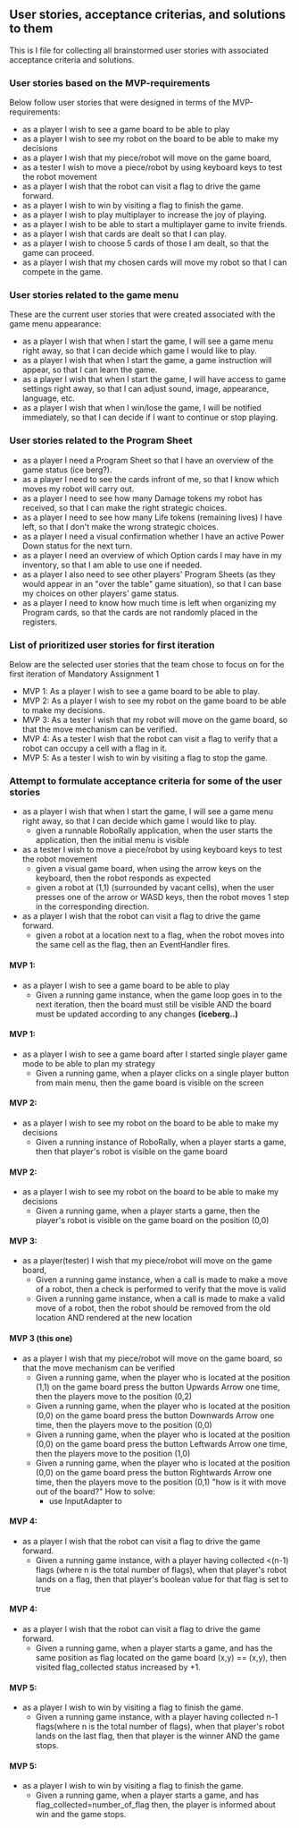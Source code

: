 ## User stories, acceptance criterias, and solutions to them
This is I file for collecting all brainstormed user stories with associated acceptance criteria and solutions.



### User stories based on the MVP-requirements
Below follow user stories that were designed in terms of the MVP-requirements:
- as a player I wish to see a game board to be able to play 
- as a player I wish to see my robot on the board to be able to make my decisions
- as a player I wish that my piece/robot will move on the game board,
- as a tester I wish to move a piece/robot by using keyboard keys to test the robot movement
- as a player I wish that the robot can visit a flag to drive the game forward.
- as a player I wish to win by visiting a flag to finish the game.
- as a player I wish to play multiplayer to increase the joy of playing.
- as a player I wish to be able to start a multiplayer game to invite friends.
- as a player I wish that cards are dealt so that I can play.
- as a player I wish to choose 5 cards of those I am dealt, so that the game can proceed.
- as a player I wish that my chosen cards will move my robot so that I can compete in the game.

### User stories related to the game menu
These are the current user stories that were created associated with the game menu appearance:
- as a player I wish that when I start the game, I will see a game menu right away, so that I can decide which
  game I would like to play.
- as a player I wish that when I start the game, a game instruction will appear, so that I can learn the game.
- as a player I wish that when I start the game, I will have access to game settings right away, so that I 
  can adjust sound, image, appearance, language, etc.
- as a player I wish that when I win/lose the game, I will be notified immediately, so that I can decide if I want to
  continue or stop playing.

### User stories related to the Program Sheet

- as a player I need a Program Sheet so that I have an overview of the game status (ice berg?).
- as a player I need to see the cards infront of me, so that I know which moves my robot will carry out.
- as a player I need to see how many Damage tokens my robot has received, so that I can make the right strategic
  choices.
- as a player I need to see how many Life tokens (remaining lives) I have left, so that I don't make the wrong
  strategic choices.
- as a player I need a visual confirmation whether I have an active Power Down status for the next turn.
- as a player I need an overview of which Option cards I may have in my inventory, so that I am able to use one if
  needed.
- as a player I also need to see other players' Program Sheets (as they would appear in an "over the table" game
  situation), so that I can base my choices on other players' game status.
- as a player I need to know how much time is left when organizing my Program cards, so that the cards are not
  randomly placed in the registers.

### List of prioritized user stories for first iteration
Below are the selected user stories that the team chose to focus on for the first iteration of Mandatory Assignment 1
- MVP 1: As a player I wish to see a game board to be able to play.
- MVP 2: As a player I wish to see my robot on the game board to be able to make my decisions.
- MVP 3: As a tester I wish that my robot will move on the game board, so that the move mechanism can be verified.
- MVP 4: As a tester I wish that the robot can visit a flag to verify that a robot can occupy a cell with a flag in it.
- MVP 5: As a tester I wish to win by visiting a flag to stop the game.


### Attempt to formulate acceptance criteria for some of the user stories

- as a player I wish that when I start the game, I will see a game menu right away, so that I can decide which
  game I would like to play.
  - given a runnable RoboRally application,
    when the user starts the application,
    then the initial menu is visible
- as a tester I wish to move a piece/robot by using keyboard keys to test the robot movement
  - given a visual game board,
    when using the arrow keys on the keyboard,
    then the robot responds as expected
  - given a robot at (1,1) (surrounded by vacant cells),
    when the user presses one of the arrow or WASD keys,
    then the robot moves 1 step in the corresponding direction.
- as a player I wish that the robot can visit a flag to drive the game forward.
  - given a robot at a location next to a flag,
    when the robot moves into the same cell as the flag,
    then an EventHandler fires.


#### MVP 1:
- as a player I wish to see a game board to be able to play
  - Given a running game instance,
    when the game loop goes in to the next iteration,
    then the board must still be visible
    AND the board must be updated according to any changes
    __(iceberg..)__
    
#### MVP 1:
- as a player I wish to see a game board after I started single player game mode to be able to plan my strategy
  - Given a running game, when a player clicks on a single player button from main menu, then the game board is visible on the screen    


#### MVP 2:
- as a player I wish to see my robot on the board to be able to make my decisions
  - Given a running instance of RoboRally,
  when a player starts a game,
    then that player's robot is visible on the game board
#### MVP 2:
- as a player I wish to see my robot on the board to be able to make my decisions
  - Given a running game, when a player starts a game, then the player's robot is visible on the game board on the position (0,0)



#### MVP 3:
- as a player(tester) I wish that my piece/robot will move on the game board,
  - Given a running game instance,
    when a call is made to make a move of a robot,
    then a check is performed to verify that the move is valid
  - Given a running game instance, 
    when a call is made to make a valid move of a robot,
    then the robot should be removed from the old location
    AND rendered at the new location
#### MVP 3 (this one)
- as a player I wish that my piece/robot will move on the game board, so that the move mechanism can be verified
  - Given a running game, when the player who is located at the position (1,1) on the game board press the button Upwards Arrow one time, then the players move to     the position (0,2)
  - Given a running game, when the player who is located at the position (0,0) on the game board press the button Downwards Arrow one time, then the players move     to the position (0,0)
  - Given a running game, when the player who is located at the position (0,0) on the game board press the button Leftwards Arrow one time, then the players move     to the position (1,0)
  - Given a running game, when the player who is located at the position (0,0) on the game board press the button Rightwards Arrow one time, then the players move     to the position (0,1)
"how is it with move out of the board?"
 How to solve:
    - use InputAdapter to 



#### MVP 4:
- as a player I wish that the robot can visit a flag to drive the game forward.
  - Given a running game instance,
  with a player having collected <(n-1) flags (where n is the total number of flags),
    when that player's robot lands on a flag,
    then that player's boolean value for that flag is set to true
#### MVP 4:

- as a player I wish that the robot can visit a flag to drive the game forward.
  - Given a running game, when a player starts a game, and has the same position as flag located on the game board (x,y) == (x,y), then visited flag_collected status increased by +1.
    

#### MVP 5:
- as a player I wish to win by visiting a flag to finish the game.
  - Given a running game instance,
    with a player having collected n-1 flags(where n is the total number of flags), 
    when that player's robot lands on the last flag,
    then that player is the winner 
    AND the game stops.
#### MVP 5:
- as a player I wish to win by visiting a flag to finish the game.
  - Given a running game, when a player starts a game, and has flag_collected=number_of_flag  then, the player is informed about win and the game stops.

